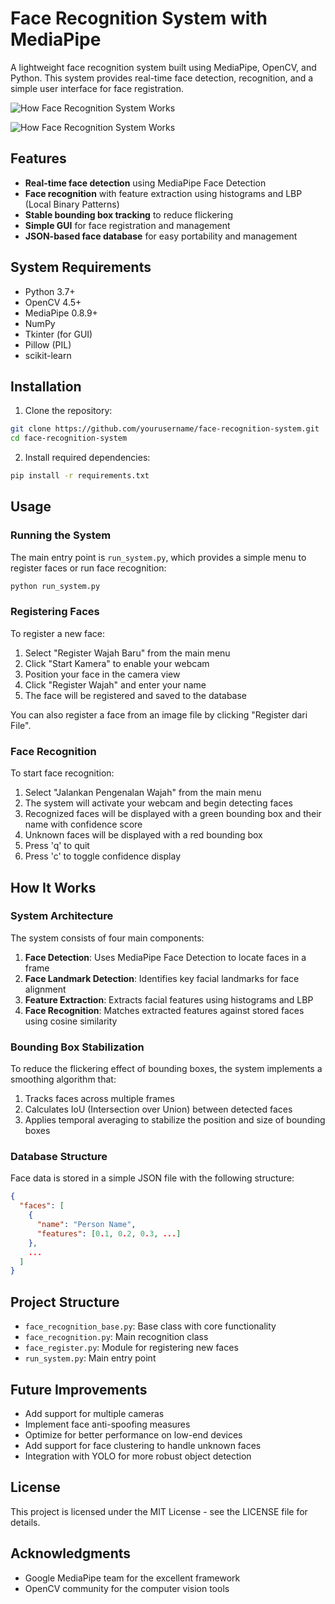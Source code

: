 # Face Recognition System with MediaPipe

A lightweight face recognition system built using MediaPipe, OpenCV, and Python. This system provides real-time face detection, recognition, and a simple user interface for face registration.

![How Face Recognition System Works](https://i.postimg.cc/fygT3fXd/fr-mp.jpg)

![How Face Recognition System Works](https://i.postimg.cc/bYKvj3yX/images-fr.png)

## Features

- **Real-time face detection** using MediaPipe Face Detection
- **Face recognition** with feature extraction using histograms and LBP (Local Binary Patterns)
- **Stable bounding box tracking** to reduce flickering
- **Simple GUI** for face registration and management
- **JSON-based face database** for easy portability and management

## System Requirements

- Python 3.7+
- OpenCV 4.5+
- MediaPipe 0.8.9+
- NumPy
- Tkinter (for GUI)
- Pillow (PIL)
- scikit-learn

## Installation

1. Clone the repository:
```bash
git clone https://github.com/yourusername/face-recognition-system.git
cd face-recognition-system
```

2. Install required dependencies:
```bash
pip install -r requirements.txt
```

## Usage

### Running the System

The main entry point is `run_system.py`, which provides a simple menu to register faces or run face recognition:

```bash
python run_system.py
```

### Registering Faces

To register a new face:

1. Select "Register Wajah Baru" from the main menu
2. Click "Start Kamera" to enable your webcam
3. Position your face in the camera view
4. Click "Register Wajah" and enter your name
5. The face will be registered and saved to the database

You can also register a face from an image file by clicking "Register dari File".

### Face Recognition

To start face recognition:

1. Select "Jalankan Pengenalan Wajah" from the main menu
2. The system will activate your webcam and begin detecting faces
3. Recognized faces will be displayed with a green bounding box and their name with confidence score
4. Unknown faces will be displayed with a red bounding box
5. Press 'q' to quit
6. Press 'c' to toggle confidence display

## How It Works

### System Architecture

The system consists of four main components:

1. **Face Detection**: Uses MediaPipe Face Detection to locate faces in a frame
2. **Face Landmark Detection**: Identifies key facial landmarks for face alignment
3. **Feature Extraction**: Extracts facial features using histograms and LBP
4. **Face Recognition**: Matches extracted features against stored faces using cosine similarity

### Bounding Box Stabilization

To reduce the flickering effect of bounding boxes, the system implements a smoothing algorithm that:

1. Tracks faces across multiple frames
2. Calculates IoU (Intersection over Union) between detected faces
3. Applies temporal averaging to stabilize the position and size of bounding boxes

### Database Structure

Face data is stored in a simple JSON file with the following structure:

```json
{
  "faces": [
    {
      "name": "Person Name",
      "features": [0.1, 0.2, 0.3, ...]
    },
    ...
  ]
}
```

## Project Structure

- `face_recognition_base.py`: Base class with core functionality
- `face_recognition.py`: Main recognition class
- `face_register.py`: Module for registering new faces
- `run_system.py`: Main entry point

## Future Improvements

- Add support for multiple cameras
- Implement face anti-spoofing measures
- Optimize for better performance on low-end devices
- Add support for face clustering to handle unknown faces
- Integration with YOLO for more robust object detection


## License

This project is licensed under the MIT License - see the LICENSE file for details.

## Acknowledgments

- Google MediaPipe team for the excellent framework
- OpenCV community for the computer vision tools
